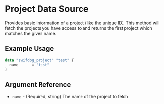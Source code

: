 # Project Data Source

Provides basic information of a project (like the unique ID). This method will fetch the projects you have access to and
returns the first project which matches the given name.

## Example Usage

```terraform
data "swifdog_project" "test" {
  name      = "test"
}
```

## Argument Reference

- `name` - (Required, string) The name of the project to fetch
